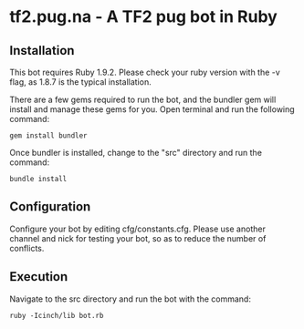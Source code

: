 tf2.pug.na - A TF2 pug bot in Ruby
==================================

Installation
------------

This bot requires Ruby 1.9.2. Please check your ruby version with the -v flag, as 1.8.7 is the typical installation.

There are a few gems required to run the bot, and the bundler gem will install and manage these gems for you. Open terminal and run the following command:

    gem install bundler

Once bundler is installed, change to the "src" directory and run the command:

    bundle install


Configuration
-------------

Configure your bot by editing cfg/constants.cfg. Please use another channel and nick for testing your bot, so as to reduce the number of conflicts.


Execution
---------

Navigate to the src directory and run the bot with the command:

    ruby -Icinch/lib bot.rb

